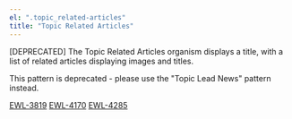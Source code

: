 ```yaml
---
el: ".topic_related-articles"
title: "Topic Related Articles"
---
```


[DEPRECATED] The Topic Related Articles organism displays a title, with a list of related articles displaying images and titles.

This pattern is deprecated - please use the "Topic Lead News" pattern instead.

[EWL-3819](https://issues.ama-assn.org/browse/EWL-3819)
[EWL-4170](https://issues.ama-assn.org/browse/EWL-4170)
[EWL-4285](https://issues.ama-assn.org/browse/EWL-4285)